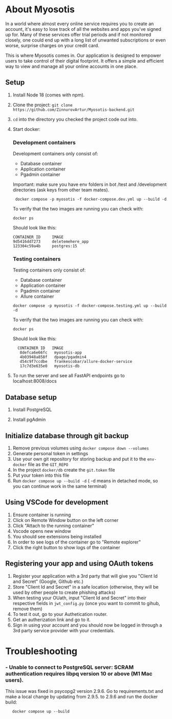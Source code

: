 # About Myosotis

In a world where almost every online service requires you to create an account, it's easy to lose track of all the websites and apps you've signed up for. Many of these services offer trial periods and if not monitored closely, one could end up with a long list of unwanted subscriptions or even worse, surprise charges on your credit card.

This is where Myosotis comes in. Our application is designed to empower users to take control of their digital footprint. It offers a simple and efficient way to view and manage all your online accounts in one place.

## Setup

1. Install Node 18 (comes with npm).

2. Clone the project: `git clone https://github.com/ZinnurovArtur/Myosotis-backend.git`

3. `cd` into the directory you checked the project code out into.

4. Start docker:

   ### Development containers
      Development containers only consist of:
      * Database container
      * Application container
      * Pgadmin container
        

   Important: make sure you have env folders in bot /test and /development directories (ask keys from other team mates).

   ```shell
    docker compose -p myosotis -f docker-compose.dev.yml up --build -d
   ```

   To verify that the two images are running you can check with:
   ```shell
   docker ps
   ```

   Should look like this:
   ```
   CONTAINER ID     IMAGE
   9d5416dd7273     deletemehere_app
   123304c59a4b     postgres:15
   ```

    ### Testing containers
      Testing containers only consist of:
      - Database container
      - Application container
      - Pgadmin container
      - Allure container
   
    ```shell
    docker compose -p myosotis -f docker-compose.testing.yml up --build -d
   ```

   To verify that the two images are running you can check with:
   ```shell
   docker ps
   ```

   Should look like this:
   ```
     CONTAINER ID   IMAGE                               
      8defca6e66fc   myosotis-app         
      4b03948a858f   dpage/pgadmin4                      
      d54c9f7ccdbe   frankescobar/allure-docker-service   
      17c7d3e635e0   myosotis-db   
   ```

6. To run the server and see all FastAPI endpoints go to localhost:8008/docs

## Database setup

1.  Install PostgreSQL

2.  Install pgAdmin

## Initialize database through git backup

1. Remove previous volumes using `docker compose down --volumes`
2. Generate personal token in settings
3. Use your own git repository for storing backup and put it to the `env-docker` file as the `GIT_REPO`
4. In the project `docker/db` create the `git.token` file
5. Put your token into this file
6.  Run ```docker compose up --build -d``` ( -d means in detached mode, so you can continue work in the same terminal)

## Using VSCode for development
1. Ensure container is running
2. Click on Remote Window button on the left corner
3. Click "Attach to the running container"
4. Vscode opens new window
5. You should see extensions being installed
6. In order to see logs of the container go to "Remote explorer"
7. Click the right button to show logs of the container

## Registering your app and using OAuth tokens
1. Register your application with a 3rd party that will give you "Client Id and Secret" (Google, Github etc.)
2. Store "Client Id and Secret" in a safe location (otherwise, they will be used by other people to create phishing attacks)
3. When testing your OUath, input "Client Id and Secret" into their respective fields in `jwt_config.py` (once you want to commit to gihub, remove them)
4. To test it out, go to your Authetication router.
5. Get an autherization link and go to it.
6. Sign in using your account and you should now be logged in through a 3rd party service provider with your credentials.

# Troubleshooting

### - Unable to connect to PostgreSQL server: SCRAM authentication requires libpq version 10 or above (M1 Mac users).

This issue was fixed in psycopg2 version 2.9.6. Go to requirements.txt and make a local change by updating from 2.9.5. to 2.9.6 and run the docker build:
```shell
   docker compose up --build
   ```
